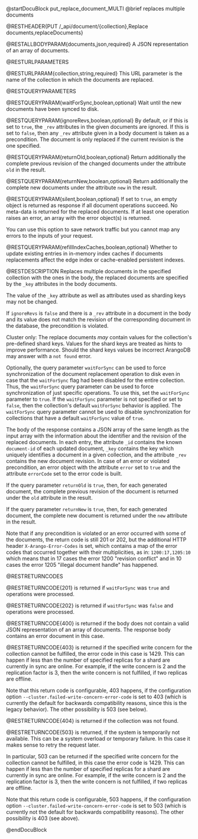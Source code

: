 
@startDocuBlock put_replace_document_MULTI
@brief replaces multiple documents

@RESTHEADER{PUT /_api/document/{collection},Replace documents,replaceDocuments}

@RESTALLBODYPARAM{documents,json,required}
A JSON representation of an array of documents.

@RESTURLPARAMETERS

@RESTURLPARAM{collection,string,required}
This URL parameter is the name of the collection in which the
documents are replaced.

@RESTQUERYPARAMETERS

@RESTQUERYPARAM{waitForSync,boolean,optional}
Wait until the new documents have been synced to disk.

@RESTQUERYPARAM{ignoreRevs,boolean,optional}
By default, or if this is set to `true`, the `_rev` attributes in
the given documents are ignored. If this is set to `false`, then
any `_rev` attribute given in a body document is taken as a
precondition. The document is only replaced if the current revision
is the one specified.

@RESTQUERYPARAM{returnOld,boolean,optional}
Return additionally the complete previous revision of the changed
documents under the attribute `old` in the result.

@RESTQUERYPARAM{returnNew,boolean,optional}
Return additionally the complete new documents under the attribute `new`
in the result.

@RESTQUERYPARAM{silent,boolean,optional}
If set to `true`, an empty object is returned as response if all document operations
succeed. No meta-data is returned for the replaced documents. If at least one
operation raises an error, an array with the error object(s) is returned.

You can use this option to save network traffic but you cannot map any errors
to the inputs of your request.

@RESTQUERYPARAM{refillIndexCaches,boolean,optional}
Whether to update existing entries in in-memory index caches if documents
replacements affect the edge index or cache-enabled persistent indexes.

@RESTDESCRIPTION
Replaces multiple documents in the specified collection with the
ones in the body, the replaced documents are specified by the `_key`
attributes in the body documents.

The value of the `_key` attribute as well as attributes
used as sharding keys may not be changed.

If `ignoreRevs` is `false` and there is a `_rev` attribute in a
document in the body and its value does not match the revision of
the corresponding document in the database, the precondition is
violated.

Cluster only: The replace documents _may_ contain
values for the collection's pre-defined shard keys. Values for the shard keys
are treated as hints to improve performance. Should the shard keys
values be incorrect ArangoDB may answer with a `not found` error.

Optionally, the query parameter `waitForSync` can be used to force
synchronization of the document replacement operation to disk even in case
that the `waitForSync` flag had been disabled for the entire collection.
Thus, the `waitForSync` query parameter can be used to force synchronization
of just specific operations. To use this, set the `waitForSync` parameter
to `true`. If the `waitForSync` parameter is not specified or set to
`false`, then the collection's default `waitForSync` behavior is
applied. The `waitForSync` query parameter cannot be used to disable
synchronization for collections that have a default `waitForSync` value
of `true`.

The body of the response contains a JSON array of the same length
as the input array with the information about the identifier and the
revision of the replaced documents. In each entry, the attribute
`_id` contains the known `document-id` of each updated document,
`_key` contains the key which uniquely identifies a document in a
given collection, and the attribute `_rev` contains the new document
revision. In case of an error or violated precondition, an error
object with the attribute `error` set to `true` and the attribute
`errorCode` set to the error code is built.

If the query parameter `returnOld` is `true`, then, for each
generated document, the complete previous revision of the document
is returned under the `old` attribute in the result.

If the query parameter `returnNew` is `true`, then, for each
generated document, the complete new document is returned under
the `new` attribute in the result.

Note that if any precondition is violated or an error occurred with
some of the documents, the return code is still 201 or 202, but
the additional HTTP header `X-Arango-Error-Codes` is set, which
contains a map of the error codes that occurred together with their
multiplicities, as in: `1200:17,1205:10` which means that in 17
cases the error 1200 "revision conflict" and in 10 cases the error
1205 "illegal document handle" has happened.

@RESTRETURNCODES

@RESTRETURNCODE{201}
is returned if `waitForSync` was `true` and operations were processed.

@RESTRETURNCODE{202}
is returned if `waitForSync` was `false` and operations were processed.

@RESTRETURNCODE{400}
is returned if the body does not contain a valid JSON representation
of an array of documents. The response body contains
an error document in this case.

@RESTRETURNCODE{403}
is returned if the specified write concern for the collection cannot be
fulfilled, the error code in this case is 1429. This can happen if less
than the number of specified replicas for a shard are currently in sync
are online. For example, if the write concern is 2 and the replication
factor is 3, then the write concern is not fulfilled, if two replicas
are offline.

Note that this return code is configurable, 403 happens, if the
configuration option `--cluster.failed-write-concern-error-code` is
set to 403 (which is currently the default for backwards compatibility
reasons, since this is the legacy behavior). The other possibility is
503 (see below).

@RESTRETURNCODE{404}
is returned if the collection was not found.

@RESTRETURNCODE{503}
is returned, if the system is temporarily not available. This can be a
system overload or temporary failure. In this case it makes sense to
retry the request later.

In particular, 503 can be returned if the specified write concern for
the collection cannot be fulfilled, in this case the error code is
1429. This can happen if less than the number of specified replicas for
a shard are currently in sync are online. For example, if the write
concern is 2 and the replication factor is 3, then the write concern is
not fulfilled, if two replicas are offline.

Note that this return code is configurable, 503 happens, if the
configuration option `--cluster.failed-write-concern-error-code` is
set to 503 (which is currently not the default for backwards compatibility
reasons). The other possibility is 403 (see above).

@endDocuBlock
